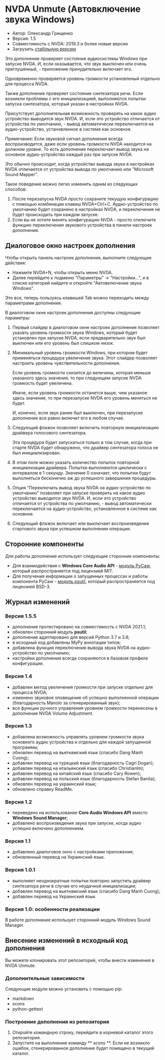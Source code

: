# NVDA Unmute (Автовключение звука Windows)

* Автор: Олександр Грищенко
* Версия: 1.5
* Совместимость с NVDA: 2019.3 и более новые версии
* Загрузить [стабільную версию][1]

Это дополнение проверяет состояние аудиосистемы Windows при запуске NVDA. И, если оказывается, что звук выключен или очень приглушенный, - приложение принудительно включает его.

Одновременно проверяется уровень громкости установленый отдельно для процесса NVDA.

Также дополнение проверяет состояние синтезатора речи. Если возникли проблемы с его инициализацией, выполняются попытки запуска синтезатора, который указан в настройках NVDA.

Присутствует дополнительная возможность проверять на какое аудио устройство выводится звук NVDA. И, если это устройство отличается от устройства по умолчанию, - вывод автоматически переключается на аудио-устройство, установленное в системе как основное.

Примечание: Если звуковой сигнал дополнения всегда воспроизводится, даже если уровень громкости NVDA находится на должном уровне. То есть дополнение переключает вывод звука на основное аудио-устройство каждый раз при запуске NVDA.

Это обычно происходит, когда устройство вывода звука в настройках NVDA отличается от устройства вывода по умолчанию или "Microsoft Sound Mapper".

Такое поведение можно легко изменить одним из следующих способов:

1. После перезапуска NVDA просто сохраните текущую конфигурацию с помощью комбинации клавиш NVDA+Ctrl+C. Аудио-устройство по умолчанию будет сохранено в настройках NVDA, и переключения не будет происходить при каждом запуске.
2. Если вы не хотите менять конфигурацию NVDA - просто отключите функцию переключения звукового устройства в панели настроек дополнения.

## Диалоговое окно настроек дополнения
Чтобы открыть панель настроек дополнения, выполните следующие действия:

* Нажмите NVDA+N, чтобы открыть меню NVDA.
* Далее перейдите к подменю "Параметры" -> "Настройки...", и в списке категорий найдите и откройте "Автовключение звука Windows".

Это все, теперь пользуясь клавишей Tab можно переходить между параметрами дополнения.

В диалоговом окне настроек дополнения доступны следующие параметры:

1. Первый слайдер в диалоговом окне настроек дополнения позволяет указать уровень громкости звука Windows, который будет установлен при запуске NVDA, если предварительно звук был выключен или его уровень был слишком низок.

2. Минимальный уровень громкости Windows, при котором будет применяться процедура увеличения звука. Этот слайдер позволяет настроить уровень чувствительности дополнения.

    Если уровень громкости снизится до величины, которая меньше указаного здесь значения, то при следующем запуске NVDA громкость будет увеличена.

    Иначе, если уровень громкости останется выше, чем указаное здесь значение, то при перезапуске NVDA его уровень меняться не будет.

    И, конечно, если звук ранее был выключен, при перезапуске дополнение все равно включит его в любом случае.

3. Следующий флажок позволяет включить повторную инициализацию драйвера голосового синтезатора.

    Эта процедура будет запускаться только в том случае, когда при старте NVDA будет обнаружено, что драйвер синтезатора голоса не был инициализирован.

4. В этом поле можно указать количество попыток повторной инициализации драйвера. Попытки выполняются циклически с интервалом в 1 секунду. Значение 0 означает, что попытки будут выполняться бесконечно аж до успешного завершения процедуры.

5. Опция "Переключать вывод звука NVDA на аудио-устройство по умолчанию" позволяет при запуске проверить на какое аудио устройство выводится звук NVDA. И, если это устройство отличается от устройства по умолчанию, - вывод автоматически переключается на аудио-устройство, установленное в системе как основное.

6. Следующий флажок включает или выключает воспроизведение стартового звука при успешном выполнении операции.

## Сторонние компоненты
Для работы дополнение использует следующие сторонние компоненты:

* Для взаимодействия с **Windows Core Audio API** - [модуль PyCaw](https://github.com/AndreMiras/pycaw/), который распространяется под лицензией MIT.
* Для получения информации о запущенных процессах и работы компонента PyCaw - [модуль psutil](https://github.com/giampaolo/psutil), который распространяется под лицензией BSD-3.

## Журнал изменений

### Версия 1.5.5
* дополнение протестировано на совместимость с NVDA 2021.1;
* обновлен сторонний модуль **psutil**;
* дополнение адаптировано для версий Python 3.7 и 3.8;
* в исходный код добавлены MyPy аннотации типов;
* добавлена функция переключения вывода звука NVDA на аудио-устройство по умолчанию;
* настройки дополнения всегда сохраняются в базовом профиле конфигурации.

### Версия 1.4
* добавлен метод увеличения громкости при запуске отдельно для процесса NVDA;
* изменено звуковое оповещение об успешно выполненной операции (благодарность Manolo за сгенерированный звук);
* все функции ручного управления уровнем громкости перенесены в дополнение NVDA Volume Adjustment.

### Версия 1.3
* добавлена ​​возможность управлять уровнем громкости звука основного аудио устройства и отдельно для каждой запущенной программы;
* обновлен перевод на вьетнамский язык (спасибо Dang Manh Cuong);
* добавлен перевод на турецкий язык (благодарность Cagri Dogan);
* добавлен перевод на итальянский язык (спасибо Christianlm);
* добавлен перевод на китайский язык (спасибо Cary Rowen);
* добавлен перевод на польский язык (благодарность Stefan Banita);
* обновлен перевод на украинский язык;
* обновлено справку ReadMe.

### Версия 1.2
* переведено на использование **Core Audio Windows API** вместо **Windows Sound Manager**;
* добавлено воспроизведения звука при запуске, когда аудио успешно включено дополнением.

### Версия 1.1
* добавлено диалоговое окно с настройками приложения;
* обновленный перевод на Украинский язык.

### Версия 1.0.1
* выполняет неоднократные попытки повторно запустить драйвер синтезатора речи в случае его неудачной инициализации;
* добавлен перевод на вьетнамский язык (спасибо Dang Manh Cuong);
* добавлен перевод на Украинский язык.

### Версия 1.0: особенности реализации
В работе дополнение использует сторонний модуль Windows Sound Manager.

## Внесение изменений в исходный код дополнения
Вы можете клонировать этот репозиторий, чтобы внести изменения в NVDA Unmute.

### Дополнительные зависимости
Следующие модули можно установить с помощью pip:

- markdown
- scons
- python-gettext

### Построение дополнения из репозитория
1. Откройте командную строку, перейдите в корневой каталог этого репозитория.
2. Запустите на выполнение команду ** scons **. Если не возникло ошибок, сгенерированное дополнение будет помещено в текущий каталог.

[1]: https://addons.nvda-project.org/files/get.php?file=unmute
